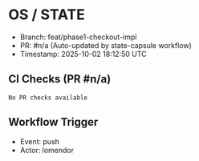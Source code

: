 # OS / STATE
- Branch: feat/phase1-checkout-impl
- PR: #n/a (Auto-updated by state-capsule workflow)
- Timestamp: 2025-10-02 18:12:50 UTC

## CI Checks (PR #n/a)
```
No PR checks available
```

## Workflow Trigger
- Event: push
- Actor: lomendor
